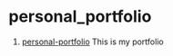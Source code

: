 # personal_portfolio
1. [personal-portfolio](https://23Bhupesh.github.io/personal_portfolio/)
This is my portfolio
